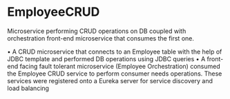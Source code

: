 # EmployeeCRUD
Microservice performing CRUD operations on DB coupled with orchestration front-end microservice that consumes the first one.

• A CRUD microservice that connects to an Employee table with the help of JDBC template and performed DB
operations using JDBC queries
• A front-end facing fault tolerant microservice (Employee Orchestration) consumed the Employee CRUD service to
perform consumer needs operations. These services were registered onto a Eureka server for service discovery and
load balancing
